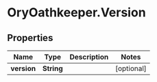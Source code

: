 # OryOathkeeper.Version

## Properties
Name | Type | Description | Notes
------------ | ------------- | ------------- | -------------
**version** | **String** |  | [optional] 


